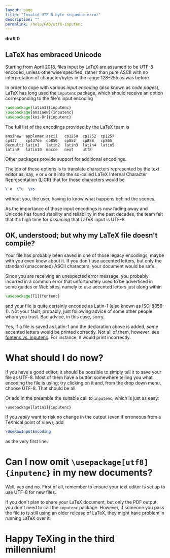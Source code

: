 ```yaml
---
layout: page
title: "Invalid UTF-8 byte sequence error"
description: ""
permalink: /help/FAQ/utf8-inputenc
---
```


**draft 0**



## LaTeX has embraced Unicode

Starting from April 2018, files input by LaTeX are assumed to
be UTF-8 encoded, unless otherwise specified, rather than pure
ASCII with no interpretation of character/bytes in the range 128–255
as was before.

In order to cope with various *input encoding* (also known as *code pages*),
LaTeX has long used the `inputenc` package, which should receive an option
corresponding to the file's input encoding

```latex
\usepackage[latin1]{inputenc}
\usepackage[ansinew]{inputenc}
\usepackage[koi-8r]{inputenc}
```

The full list of the encodings provided by the LaTeX team is

```
ansinew  applemac ascii   cp1250  cp1252  cp1257
cp437    cp437de  cp850   cp852   cp858   cp865
decmulti latin1   latin2  latin3  latin4  latin5
latin9   latin10  macce   next    utf8
```

Other packages provide support for additional encodings.

The job of these options is to translate characters represented
by the text editor as, say, `é` or `ü` or `ß` into the so-called
LaTeX Internal Character Representation (LICR) that for those
characters would be

```latex
\'e  \"u  \ss
```

without you, the user, having to know what happens behind the
scenes.

As the importance of those input encodings is now fading away
and Unicode has found stability and reliability in the past
decades, the team felt that it's high time for *assuming*
that LaTeX input is UTF-8.

## OK, understood; but why my LaTeX file doesn't compile?

Your file has probably been saved in one of those legacy
encodings, maybe with you even know about it. If you don't
use accented letters, but only the standard (unaccented)
ASCII characters, your document would be safe.

Since you are receiving an unexpected error message, you
probably incurred in a common error that unfortunately used
to be advertised in some guides or Web sites, namely to
use accented letters just along within

```latex
\usepackage[T1]{fontenc}
```

and your file is quite certainly encoded as Latin-1 (also known
as ISO-8859-1). Not your fault, probably, just following advice
of some other people whom you trust. Bad advice, in this case,
sorry.

Yes, if a file is saved as Latin-1 and the declaration above is
added, *some* accented letters would be printed correctly. Not
all of them, however:
see [fontenc vs. inputenc](https://tex.stackexchange.com/questions/44694/).
For instance, `ß` would print incorrectly.

# What should I do now?

If you have a good editor, it should be possible to simply tell it
to save your file as UTF-8. Most of them have a button somewhere
telling you what encoding the file is using; try clicking on it
and, from the drop down menu, choose UTF-8. That should be all.

Or add in the preamble the suitable call to `inputenc`,
which is just as easy:

    \usepackage[latin1]{inputenc}

If you *really* want to risk no change in the output (even if
erroneous from a TeXnical point of view), add

```latex
\UseRawInputEncoding
```

as the very first line.

# Can I now omit `\usepackage[utf8]{inputenc}` in my new documents?

Well, yes and no. First of all, remember to ensure your text editor
is set up to use UTF-8 for new files.

If you don't plan to share your LaTeX document, but only the PDF
output, you don't need to call the `inputenc` package. However,
if someone you pass the file to is still using an older release
of LaTeX, they might have problem in running LaTeX over it.

# Happy TeXing in the third millennium!
